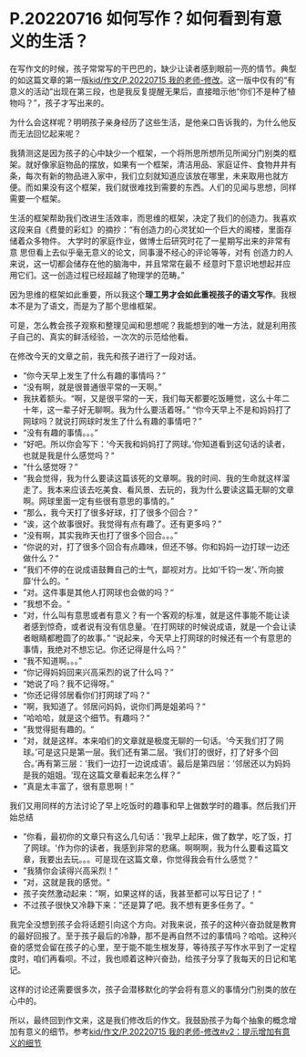 # P.20220716 如何写作？如何看到有意义的生活？
在写作文的时候，孩子常常写的干巴巴的，缺少让读者感到眼前一亮的情节。典型的如这篇文章的第一版[kid/作文/P.20220715 我的老师-修改](/kid/%E4%BD%9C%E6%96%87/P.20220715%20%E6%88%91%E7%9A%84%E8%80%81%E5%B8%88-%E4%BF%AE%E6%94%B9)。这一版中仅有的“有意义的活动”出现在第三段，也是我反复提醒无果后，直接暗示他“你们不是种了植物吗？”，孩子才写出来的。

为什么会这样呢？明明孩子亲身经历了这些生活，是他亲口告诉我的，为什么他反而无法回忆起来呢？

我猜测这是因为孩子的心中缺少一个框架，一个将所思所想所见所闻分门别类的框架。就好像家庭物品的摆放，如果有一个框架，清洁用品、家庭证件、食物井井有条，每次有新的物品进入家中，我们立刻就知道应该放在哪里，未来取用也就方便。而如果没有这个框架，我们就很难找到需要的东西。人们的见闻与思想，同样需要一个框架。

生活的框架帮助我们改进生活效率，而思维的框架，决定了我们的创造力。我喜欢这段来自《费曼的彩虹》的摘抄：“有创造力的心灵犹如一个巨大的阁楼，里面存储着众多物件。 大学时的家庭作业，做博士后研究时花了一星期写出来的非常有意 思但看上去似乎毫无意义的论文，同事漫不经心的评论等等，对有 创造力的人来说，这一切都会储存在他的脑海中，并且常常在最不 经意时下意识地想起并应用它们。这一创造过程已经超越了物理学的范畴。”

因为思维的框架如此重要，所以我这个**理工男才会如此重视孩子的语文写作**。我根本不是为了语文，而是为了那个思维框架。

可是，怎么教会孩子观察和整理见闻和思想呢？我能想到的唯一方法，就是利用孩子自己的、真实的鲜活经验，一次次的示范给他看。

在修改今天的文章之前，我先和孩子进行了一段对话。
- “你今天早上发生了什么有趣的事情吗？”
- “没有啊，就是很普通很平常的一天啊。”
- 我扶着额头。“啊，又是很平常的一天，我们每天都要吃饭睡觉，这么十年二十年，这一辈子好无聊啊。我为什么要活着呀。” “你今天早上不是和妈妈打了网球吗？就说打网球时发生了什么有趣的事情吧？”
- “没有有趣的事情。。。”
- “好吧。所以你会写下：‘今天我和妈妈打了网球。’你知道看到这句话的读者，也就是我是什么感觉吗？“
- ”什么感觉呀？”
- “我会觉得，我为什么要读这篇该死的文章啊。我的时间、我的生命就这样溜走了。我本来应该去吃美食、看风景、去玩的，我为什么要读这篇无聊的文章啊。网球里面一定有些很有意思的事情的。”
- “那么，我今天打了很多好球，打了很多个回合？”
- “诶，这个故事很好。我觉得有点有趣了。还有更多吗？”
- “没有啊，其实我昨天也打了很多个回合。。。”
- “你说的对，打了很多个回合有点趣味，但还不够。你和妈妈一边打球一边还做什么？“
- ”我们不停的在说成语鼓舞自己的士气，鄙视对方。比如‘千钧一发’、’所向披靡‘什么的。“
- ”对。这件事是其他人打网球也会做的吗？“
- ”我想不会。“
- ”对，什么叫有意思或者有意义？有一个客观的标准，就是这件事能不能让读者感到惊奇，或者说有没有信息量。‘在打网球的时候说成语，就是一个会让读者眼睛都瞪圆了的故事。” “说起来，今天早上打网球的时候还有一个有意思的事情，我绝对不想忘记。你还记得是什么吗？”
- “我不知道啊。。。”
- “你记得妈妈回来兴高采烈的说了什么吗？”
- “她说了吗？我不记得呀。”
- “你还记得邻居看你们打网球了吗？“
- ”啊，我知道了。邻居问妈妈，说你们两是姐弟吗？“
- ”哈哈哈，就是这个细节。有趣吗？“
- ”我觉得挺有趣的。“
- ”对，就是这样。本来咱们的文章就是极度无聊的一句话。‘今天我们打了网球。’可是这只是第一层。我们还有第二层。‘我们打的很好，打了好多个回合。’再有第三层：’我们一边打一边说成语‘。最后是第四层：’邻居还以为妈妈是我的姐姐。‘现在这篇文章看起来怎么样？“
- ”真是太丰富了，很有意思啊！”

我们又用同样的方法讨论了早上吃饭时的趣事和早上做数学时的趣事。然后我们开始总结
- ”你看，最初你的文章只有这么几句话：'我早上起床，做了数学，吃了饭，打了网球。'作为你的读者，我感到非常的悲痛。啊啊啊，我为什么要看这篇文章，我要出去玩。。。可是现在这篇文章，你觉得我会有什么感觉？“
- ”我猜你会读得兴高采烈！“
- ”对，这就是我的感觉。“
- 孩子突然激动起来：”啊，如果这样的话，我甚至都可以写日记了！“
- 不过孩子很快又冷静下来：”还是算了吧。我不想有更多任务了。“

我完全没想到孩子会将话题引向这个方向。对我来说，孩子的这种兴奋劲就是教育的最好回报了。至于孩子最后的冷静，那不是再自然不过的事情吗？哈哈。这种兴奋的感觉会留在孩子的心里，至于能不能生根发芽，等待孩子写作水平到了一定程度时，咱们再看呗。不过，我也顺着这种兴奋劲，给孩子分享了我每天的日记和笔记。

这样的讨论还需要很多次，孩子会潜移默化的学会将有意义的事情分门别类的放在心中的。

所以，最终回到作文来，这是我们修改后的作文。我鼓励孩子为每个抽象的概念增加有意义的细节。参考[kid/作文/P.20220715 我的老师-修改#v2：提示增加有意义的细节](/kid/%E4%BD%9C%E6%96%87/P.20220715%20%E6%88%91%E7%9A%84%E8%80%81%E5%B8%88-%E4%BF%AE%E6%94%B9?id=v2%EF%BC%9A%E6%8F%90%E7%A4%BA%E5%A2%9E%E5%8A%A0%E6%9C%89%E6%84%8F%E4%B9%89%E7%9A%84%E7%BB%86%E8%8A%82)
